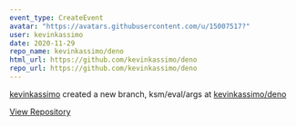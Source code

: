 ```yaml
---
event_type: CreateEvent
avatar: "https://avatars.githubusercontent.com/u/15007517?"
user: kevinkassimo
date: 2020-11-29
repo_name: kevinkassimo/deno
html_url: https://github.com/kevinkassimo/deno
repo_url: https://github.com/kevinkassimo/deno
---
```


<a href='https://github.com/kevinkassimo' target='_blank'>kevinkassimo</a> created a new branch, ksm/eval/args at <a href='https://github.com/kevinkassimo/deno' target='_blank'>kevinkassimo/deno</a>

<a href='https://github.com/kevinkassimo/deno' target='_blank'>View Repository</a>